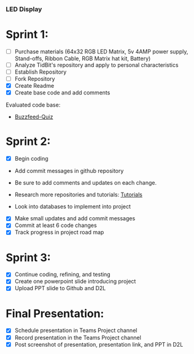 ### LED Display
# Sprint 1:
- [ ] Purchase materials (64x32 RGB LED Matrix, 5v 4AMP power supply, Stand-offs, Ribbon Cable, RGB Matrix hat kit, Battery)
- [ ] Analyze TidBit's repository and apply to personal characteristics
- [ ] Establish Repository
- [ ] Fork Repository
- [x] Create Readme 
- [x] Create base code and add comments

Evaluated code base:
- [Buzzfeed-Quiz](https://github.com/ksu-is/Buzzfeed-Quiz)
# Sprint 2:
- [x] Begin coding
- Add commit messages in github repository
- Be sure to add comments and updates on each change.
- Research more repositories and tutorials:
  [Tutorials](https://www.youtube.com/watch?v=yQSEXcf6s2I&list=PLCC34OHNcOtoC6GglhF3ncJ5rLwQrLGnV&index=2)

- Look into databases to implement into project
- [x] Make small updates and add commit messages
- [x] Commit at least 6 code changes
- [x] Track progress in project road map
# Sprint 3:
- [x] Continue coding, refining, and testing
- [x] Create one powerpoint slide introducing project
- [x] Upload PPT slide to Github and D2L
# Final Presentation:
- [x] Schedule presentation in Teams Project channel
- [x] Record presentation in the Teams Project channel
- [x] Post screenshot of presentation, presentation link, and PPT in D2L
